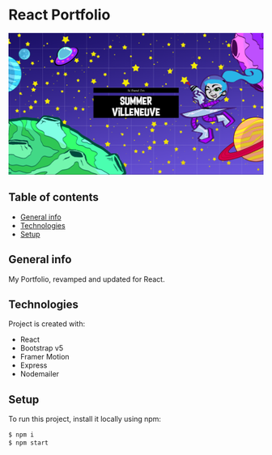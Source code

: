 # React Portfolio

![Portfolio preview image](./portfolio-preview.png)

## Table of contents
* [General info](#general-info)
* [Technologies](#technologies)
* [Setup](#setup)

## General info
My Portfolio, revamped and updated for React.
	
## Technologies
Project is created with:
* React
* Bootstrap v5
* Framer Motion
* Express
* Nodemailer
	
## Setup
To run this project, install it locally using npm:

```
$ npm i
$ npm start
```